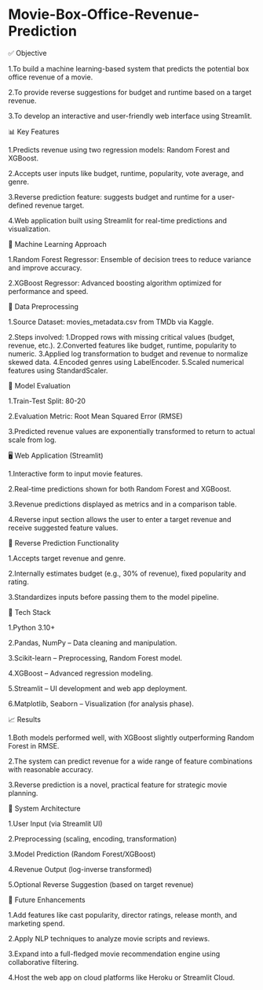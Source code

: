 # Movie-Box-Office-Revenue-Prediction
✅ Objective

  1.To build a machine learning-based system that predicts the potential box office revenue of a movie.
  
  2.To provide reverse suggestions for budget and runtime based on a target revenue.
  
  3.To develop an interactive and user-friendly web interface using Streamlit.

  
📊 Key Features

  1.Predicts revenue using two regression models: Random Forest and XGBoost.
  
  2.Accepts user inputs like budget, runtime, popularity, vote average, and genre.
  
  3.Reverse prediction feature: suggests budget and runtime for a user-defined revenue target.
  
  4.Web application built using Streamlit for real-time predictions and visualization.

  
🧠 Machine Learning Approach

  1.Random Forest Regressor: Ensemble of decision trees to reduce variance and improve accuracy.
  
  2.XGBoost Regressor: Advanced boosting algorithm optimized for performance and speed.

  
🧹 Data Preprocessing

  1.Source Dataset: movies_metadata.csv from TMDb via Kaggle.
  
  2.Steps involved:
      1.Dropped rows with missing critical values (budget, revenue, etc.).
      2.Converted features like budget, runtime, popularity to numeric.
      3.Applied log transformation to budget and revenue to normalize skewed data.
      4.Encoded genres using LabelEncoder.
      5.Scaled numerical features using StandardScaler.

      
🧪 Model Evaluation

  1.Train-Test Split: 80-20
  
  2.Evaluation Metric: Root Mean Squared Error (RMSE)
  
  3.Predicted revenue values are exponentially transformed to return to actual scale from log.


🖥️ Web Application (Streamlit)

  1.Interactive form to input movie features.
  
  2.Real-time predictions shown for both Random Forest and XGBoost.
  
  3.Revenue predictions displayed as metrics and in a comparison table.
  
  4.Reverse input section allows the user to enter a target revenue and receive suggested feature values.
  

🔁 Reverse Prediction Functionality

  1.Accepts target revenue and genre.
  
  2.Internally estimates budget (e.g., 30% of revenue), fixed popularity and rating.
  
  3.Standardizes inputs before passing them to the model pipeline.


🔧 Tech Stack

  1.Python 3.10+
  
  2.Pandas, NumPy – Data cleaning and manipulation.
  
  3.Scikit-learn – Preprocessing, Random Forest model.
  
  4.XGBoost – Advanced regression modeling.
  
  5.Streamlit – UI development and web app deployment.
  
  6.Matplotlib, Seaborn – Visualization (for analysis phase).
  

📈 Results

  1.Both models performed well, with XGBoost slightly outperforming Random Forest in RMSE.
  
  2.The system can predict revenue for a wide range of feature combinations with reasonable accuracy.
  
  3.Reverse prediction is a novel, practical feature for strategic movie planning.
  

🧭 System Architecture

  1.User Input (via Streamlit UI)
  
  2.Preprocessing (scaling, encoding, transformation)
  
  3.Model Prediction (Random Forest/XGBoost)
  
  4.Revenue Output (log-inverse transformed)
  
  5.Optional Reverse Suggestion (based on target revenue)
  

🌱 Future Enhancements

  1.Add features like cast popularity, director ratings, release month, and marketing spend.
  
  2.Apply NLP techniques to analyze movie scripts and reviews.
  
  3.Expand into a full-fledged movie recommendation engine using collaborative filtering.
  
  4.Host the web app on cloud platforms like Heroku or Streamlit Cloud.
